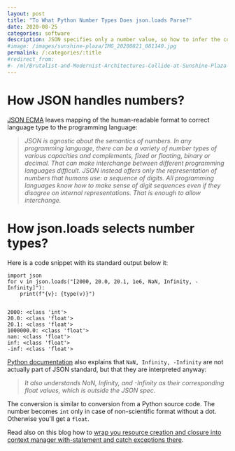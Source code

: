 ```yaml
---
layout: post
title: "To What Python Number Types Does json.loads Parse?"
date: 2020-08-25
categories: software
description: JSON specifies only a number value, so how to infer the correct type between int and float?
#image: /images/sunshine-plaza/IMG_20200821_081140.jpg 
permalink: /:categories/:title
#redirect_from:
#- /ml/Brutalist-and-Modernist-Architectures-Collide-at-Sunshine-Plaza-in-Prague 
---
```


# How JSON handles numbers?
[JSON ECMA](https://www.ecma-international.org/publications/files/ECMA-ST/ECMA-404.pdf) leaves mapping of the human-readable format to correct language type to the programming language:
<blockquote style="font-style: italic" class="blockquote">
JSON is agnostic about the semantics of numbers. In any programming language, there can be a variety of number types of various capacities and complements, fixed or floating, binary or decimal. That can make interchange between different programming languages difficult. JSON instead offers only the representation of numbers that humans use: a sequence of digits. All programming languages know how to make sense of digit sequences even if they disagree on internal representations. That is enough to allow interchange.
</blockquote>


# How json.loads selects number types?

Here is a code snippet with its standard output below it:
```
import json
for v in json.loads("[2000, 20.0, 20.1, 1e6, NaN, Infinity, -Infinity]"):
    print(f"{v}: {type(v)}")

 
2000: <class 'int'>
20.0: <class 'float'>
20.1: <class 'float'>
1000000.0: <class 'float'>
nan: <class 'float'>
inf: <class 'float'>
-inf: <class 'float'>
```

[Python documentation](https://docs.python.org/3.4/library/json.html#encoders-and-decoders) also explains that `NaN, Infinity, -Infinity` are not actually part of JSON standard, but that they are interpreted anyway:
<blockquote style="font-style: italic" class="blockquote">
It also understands NaN, Infinity, and -Infinity as their corresponding float values, which is outside the JSON spec.
</blockquote>

The conversion is similar to conversion from a Python source code. The number becomes `int` only in case of non-scientific format without a dot. Otherwise you'll get a `float`.

Read also on this blog how to [wrap you resource creation and closure into context manager with-statement and catch exceptions there](https://vaclavkosar.com/software/Python-Context-Manager-With-Statement-Exception-Handling).